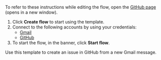 To refer to these instructions while editing the flow, open the [GitHub page](https://github.com/ot4i/app-connect-templates/tree/master/resources/markdown/Create%20an%20issue%20in%20GitHub%20from%20a%20new%20Gmail%20message_instructions.md) (opens in a new window).

1. Click **Create flow** to start using the template.
2. Connect to the following accounts by using your credentials:
   - [Gmail](https://www.ibm.com/docs/en/app-connect/containers_cd?topic=apps-gmail) 
   - [GitHub](https://www.ibm.com/docs/en/app-connect/containers_cd?topic=apps-github)
3. To start the flow, in the banner, click **Start flow**.

Use this template to create an issue in GitHub from a new Gmail message.




